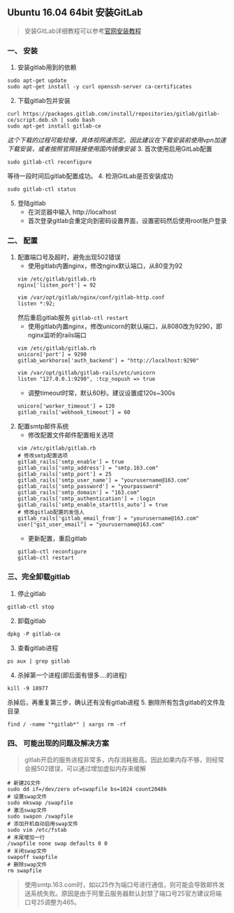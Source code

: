 ## Ubuntu 16.04 64bit 安装GitLab

> 安装GitLab详细教程可以参考[官网安装教程](https://about.gitlab.com/installation/)

### 一、 安装
 1. 安装gitlab用到的依赖
 ```
 sudo apt-get update
 sudo apt-get install -y curl openssh-server ca-certificates
 ```
 2. 下载gitlab包并安装
 ```
 curl https://packages.gitlab.com/install/repositories/gitlab/gitlab-ce/script.deb.sh | sudo bash
 sudo apt-get install gitlab-ce
 ```
 *这个下载的过程可能较慢，具体视网速而定。因此建议在下载安装前使用vpn加速下载安装，或者按照官网链接使用国内镜像安装*
 3. 首次使用启用GitLab配置
 ```
 sudo gitlab-ctl reconfigure
 ```
 等待一段时间后gitlab配置成功。
 4. 检测GitLab是否安装成功
 ```
 sudo gitlab-ctl status
 ```
 5. 登陆gitlab
 	* 在浏览器中输入 http://localhost
 	* 首次登录gitlab会重定向到密码设置界面，设置密码然后使用root账户登录

### 二、 配置
 1. 配置端口号及超时，避免出现502错误
	* 使用gitlab内置nginx，修改nginx默认端口，从80变为92
	```
	vim /etc/gitlab/gitlab.rb
	nginx['listen_port'] = 92
	```
	```
	vim /var/opt/gitlab/nginx/conf/gitlab-http.conf
	listen *:92;
	```
	然后重启gitlab服务 `gitlab-ctl restart`
	* 使用gitlab内置nginx，修改unicorn的默认端口，从8080改为9290，即nginx监听的rails端口
	```
	vim /etc/gitlab/gitlab.rb
	unicorn['port'] = 9290
	gitlab_workhorse['auth_backend'] = "http://localhost:9290"
	```
	```
	vim /var/opt/gitlab/gitlab-rails/etc/unicorn
	listen "127.0.0.1:9290", :tcp_nopush => true
	```
	* 调整timeout时常，默认60秒。建议设置成120s~300s
	```
	unicorn['worker_timeout'] = 120
	gitlab_rails['webhook_timeout'] = 60
	```
 2. 配置smtp邮件系统
	* 修改配置文件邮件配置相关选项
	```
	vim /etc/gitlab/gitlab.rb
	# 修改smtp配置选项
	gitlab_rails['smtp_enable'] = true
	gitlab_rails['smtp_address'] = "smtp.163.com"
	gitlab_rails['smtp_port'] = 25 
	gitlab_rails['smtp_user_name'] = "yourusername@163.com"
	gitlab_rails['smtp_password'] = "yourpassword"
	gitlab_rails['smtp_domain'] = "163.com"
	gitlab_rails['smtp_authentication'] = :login
	gitlab_rails['smtp_enable_starttls_auto'] = true
	# 修改gitlab配置的发信人
	gitlab_rails['gitlab_email_from'] = "yourusername@163.com"
	user["git_user_email"] = "yourusername@163.com"
	```
	* 更新配置，重启gitlab
	```
	gitlab-ctl reconfigure
	gitlab-ctl restart	
	```

### 三、完全卸载gitlab
 1. 停止gitlab
 ```
 gitlab-ctl stop
 ```
 2. 卸载gitlab
 ```
 dpkg -P gitlab-ce
 ```
 3. 查看gitlab进程
 ```
 ps aux | grep gitlab
 ```
 4. 杀掉第一个进程(即后面有很多....的进程)
 ```
 kill -9 18977
 ```
 杀掉后，再重复第三步，确认还有没有gitlab进程
 5. 删除所有包含gitlab的文件及目录
 ```
 find / -name "*gitlab*" | xargs rm -rf
 ```

### 四、 可能出现的问题及解决方案
> gitlab开启的服务进程非常多，内存消耗极高。因此如果内存不够，则经常会报502错误，可以通过增加虚拟内存来缓解

 ```
 # 新建2G文件
 sudo dd if=/dev/zero of=swapfile bs=1024 count2048k
 # 设置swap文件
 sudo mkswap /swapfile
 # 激活swap文件
 sudo swapon /swapfile
 # 添加开机自动启用swap文件
 sudo vim /etc/fstab
 # 末尾增加一行
 /swapfile none swap defaults 0 0
 # 关闭swap文件
 swapoff swapfile
 # 删除swap文件
 rm swapfile
 ```

> 使用smtp.163.com时，如以25作为端口号进行通信，则可能会导致邮件发送系统失败。原因是由于阿里云服务器默认封禁了端口号25官方建议将端口号25调整为465。